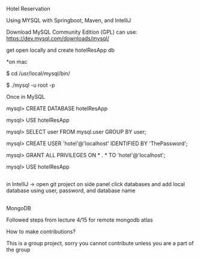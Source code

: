 Hotel Reservation

Using MYSQL with Springboot, Maven, and IntelliJ

Download MySQL Community Edition (GPL) can use: https://dev.mysql.com/downloads/mysql/

get open locally and create hotelResApp db 

*on mac

$ cd /usr/local/mysql/bin/

$ ./mysql -u root -p

Once in MySQL

mysql> CREATE DATABASE hotelResApp 

mysql> USE hotelResApp 

mysql> SELECT user FROM mysql.user GROUP BY user;

mysql> CREATE USER 'hotel'@'localhost' IDENTIFIED BY 'ThePassword'; 

mysql> GRANT ALL PRIVILEGES ON * . * TO 'hotel'@'localhost';

mysql> USE hotelResApp

##
in IntelliJ -> open git project on side panel click databases and add local database using user, password, and database name

##
MongoDB

Followed steps from lecture 4/15 for remote mongodb atlas


How to make contributions?

This is a group project, sorry you cannot contribute unless you are a part of the group
